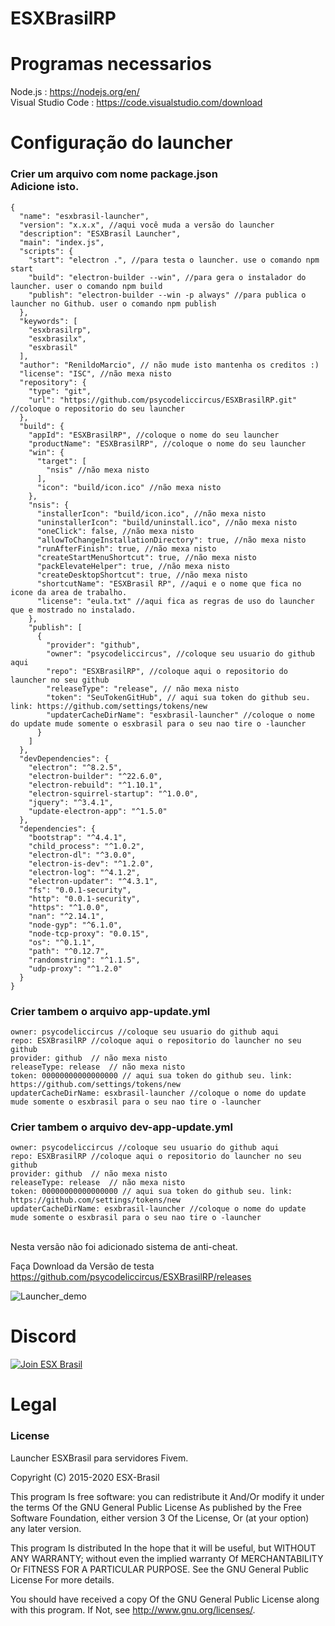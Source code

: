 # ESXBrasilRP

# Programas necessarios

Node.js : https://nodejs.org/en/<br>
Visual Studio Code : https://code.visualstudio.com/download<br>

# Configuração do launcher

### Crier um arquivo com nome package.json<br> Adicione isto.<br>

```
{
  "name": "esxbrasil-launcher",
  "version": "x.x.x", //aqui você muda a versão do launcher
  "description": "ESXBrasil Launcher",
  "main": "index.js",
  "scripts": {
    "start": "electron .", //para testa o launcher. use o comando npm start
    "build": "electron-builder --win", //para gera o instalador do launcher. user o comando npm build
    "publish": "electron-builder --win -p always" //para publica o launcher no Github. user o comando npm publish
  },
  "keywords": [
    "esxbrasilrp",
    "esxbrasilx",
    "esxbrasil"
  ],
  "author": "RenildoMarcio", // não mude isto mantenha os creditos :)
  "license": "ISC", //não mexa nisto
  "repository": {
    "type": "git",
    "url": "https://github.com/psycodeliccircus/ESXBrasilRP.git"  //coloque o repositorio do seu launcher
  },
  "build": {
    "appId": "ESXBrasilRP", //coloque o nome do seu launcher
    "productName": "ESXBrasilRP", //coloque o nome do seu launcher
    "win": {
      "target": [
        "nsis" //não mexa nisto
      ],
      "icon": "build/icon.ico" //não mexa nisto
    },
    "nsis": {
      "installerIcon": "build/icon.ico", //não mexa nisto
      "uninstallerIcon": "build/uninstall.ico", //não mexa nisto
      "oneClick": false, //não mexa nisto
      "allowToChangeInstallationDirectory": true, //não mexa nisto
      "runAfterFinish": true, //não mexa nisto
      "createStartMenuShortcut": true, //não mexa nisto
      "packElevateHelper": true, //não mexa nisto
      "createDesktopShortcut": true, //não mexa nisto
      "shortcutName": "ESXBrasil RP", //aqui e o nome que fica no icone da area de trabalho.
      "license": "eula.txt" //aqui fica as regras de uso do launcher que e mostrado no instalado.
    },
    "publish": [
      {
        "provider": "github",
        "owner": "psycodeliccircus", //coloque seu usuario do github aqui
        "repo": "ESXBrasilRP", //coloque aqui o repositorio do launcher no seu github
        "releaseType": "release", // não mexa nisto
        "token": "SeuTokenGitHub", // aqui sua token do github seu. link: https://github.com/settings/tokens/new
        "updaterCacheDirName": "esxbrasil-launcher" //coloque o nome do update mude somente o esxbrasil para o seu nao tire o -launcher
      }
    ]
  },
  "devDependencies": {
    "electron": "^8.2.5",
    "electron-builder": "^22.6.0",
    "electron-rebuild": "^1.10.1",
    "electron-squirrel-startup": "^1.0.0",
    "jquery": "^3.4.1",
    "update-electron-app": "^1.5.0"
  },
  "dependencies": {
    "bootstrap": "^4.4.1",
    "child_process": "^1.0.2",
    "electron-dl": "^3.0.0",
    "electron-is-dev": "^1.2.0",
    "electron-log": "^4.1.2",
    "electron-updater": "^4.3.1",
    "fs": "0.0.1-security",
    "http": "0.0.1-security",
    "https": "^1.0.0",
    "nan": "^2.14.1",
    "node-gyp": "^6.1.0",
    "node-tcp-proxy": "0.0.15",
    "os": "^0.1.1",
    "path": "^0.12.7",
    "randomstring": "^1.1.5",
    "udp-proxy": "^1.2.0"
  }
}
```
### Crier tambem o arquivo app-update.yml
```
owner: psycodeliccircus //coloque seu usuario do github aqui
repo: ESXBrasilRP //coloque aqui o repositorio do launcher no seu github
provider: github  // não mexa nisto
releaseType: release  // não mexa nisto
token: 00000000000000000 // aqui sua token do github seu. link: https://github.com/settings/tokens/new
updaterCacheDirName: esxbrasil-launcher //coloque o nome do update mude somente o esxbrasil para o seu nao tire o -launcher
```
### Crier tambem o arquivo dev-app-update.yml
```
owner: psycodeliccircus //coloque seu usuario do github aqui
repo: ESXBrasilRP //coloque aqui o repositorio do launcher no seu github
provider: github  // não mexa nisto
releaseType: release  // não mexa nisto
token: 00000000000000000 // aqui sua token do github seu. link: https://github.com/settings/tokens/new
updaterCacheDirName: esxbrasil-launcher //coloque o nome do update mude somente o esxbrasil para o seu nao tire o -launcher
```
<br>
Nesta versão não foi adicionado sistema de anti-cheat.<br>

Faça Download da Versão de testa<br>
https://github.com/psycodeliccircus/ESXBrasilRP/releases


![Launcher_demo](https://github.com/psycodeliccircus/ESXBrasilRP/blob/master/demos/launcher_alpha.gif?raw=true)

# Discord

[![Join ESX Brasil](https://discordapp.com/api/guilds/693468263161659402/embed.png?style=banner2)](https://discord.gg/ZGXTsdN)

# Legal
### License
Launcher ESXBrasil para servidores Fivem.

Copyright (C) 2015-2020 ESX-Brasil

This program Is free software: you can redistribute it And/Or modify it under the terms Of the GNU General Public License As published by the Free Software Foundation, either version 3 Of the License, Or (at your option) any later version.

This program Is distributed In the hope that it will be useful, but WITHOUT ANY WARRANTY; without even the implied warranty Of MERCHANTABILITY Or FITNESS FOR A PARTICULAR PURPOSE. See the GNU General Public License For more details.

You should have received a copy Of the GNU General Public License along with this program. If Not, see http://www.gnu.org/licenses/.